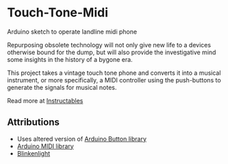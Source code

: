 # Touch-Tone-Midi
Arduino sketch to operate landline midi phone

Repurposing obsolete technology will not only give new life to a devices otherwise bound for the dump, but will also provide the investigative mind some insights in the history of a bygone era.

This project takes a vintage touch tone phone and converts it into a musical instrument, or more specifically, a MIDI controller using the push-buttons to generate the signals for musical notes.

Read more at [Instructables](https://www.instructables.com/E0Z30BEL66H6XM9)

## Attributions

* Uses altered version of [Arduino Button library](https://github.com/madleech/Button)
* [Arduino MIDI library](https://github.com/FortySevenEffects/arduino_midi_library)
* [Blinkenlight](https://github.com/tfeldmann/Arduino-Blinkenlight)

